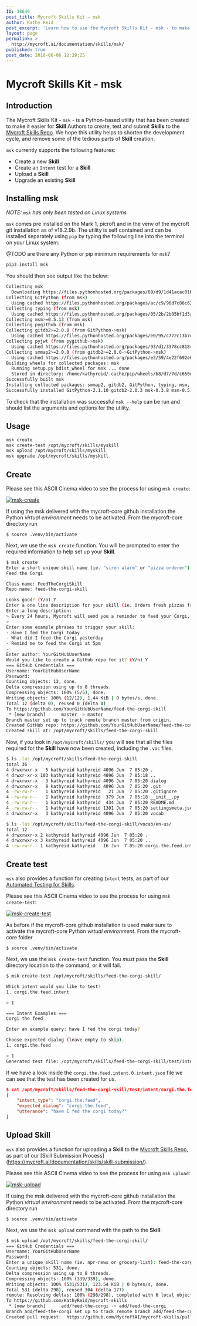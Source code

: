 ```yaml
---
ID: 38649
post_title: Mycroft Skills Kit – msk
author: Kathy Reid
post_excerpt: 'Learn how to use the Mycroft Skills Kit - msk - to make the creation, testing and submission of Skills a lot easier. '
layout: page
permalink: >
  http://mycroft.ai/documentation/skills/msk/
published: true
post_date: 2018-06-06 12:29:25
---
```

# Mycroft Skills Kit - msk

## Introduction

The Mycroft Skills Kit - `msk` - is a Python-based utility that has been created to make it easier for **Skill** Authors to create, test and submit **Skills** to the [Mycroft Skills Repo](https://github.com/mycroftai/mycroft-skills). We hope this utility helps to shorten the development cycle, and remove some of the tedious parts of **Skill** creation.

`msk` currently supports the following features:

- Create a new **Skill**
- Create an `Intent` test for a **Skill**
- Upload a **Skill**
- Upgrade an existing **Skill**

## Installing msk

_NOTE: `msk` has only been tested on Linux systems_

`msk` comes pre installed on the Mark 1, picroft and in the venv of the mycroft git installation as of v18.2.9b.
The utility is self contained and can be installed separately using `pip` by typing the following line into the terminal on your Linux system:

@TODO are there any Python or pip minimum requirements for `msk`?

```bash
pip3 install msk
```

You should then see output like the below:

```bash
Collecting msk
  Downloading https://files.pythonhosted.org/packages/69/d9/1d41acac01b1e6f9004963606f0b9f939a917e240a955a657f6dc1844836/msk-0.3.8.tar.gz
Collecting GitPython (from msk)
  Using cached https://files.pythonhosted.org/packages/ac/c9/96d7c86c623cb065976e58c0f4898170507724d6b4be872891d763d686f4/GitPython-2.1.10-py2.py3-none-any.whl
Collecting typing (from msk)
  Using cached https://files.pythonhosted.org/packages/05/2b/2b05bf1d5a9dd450447c9a5df3e118a465e5d3cb12b73b7220a5064a403f/typing-3.6.4-py3-none-any.whl
Collecting msm>=0.5.13 (from msk)
Collecting pygithub (from msk)
Collecting gitdb2>=2.0.0 (from GitPython->msk)
  Using cached https://files.pythonhosted.org/packages/e0/95/c772c13b7c5740ec1a0924250e6defbf5dfdaee76a50d1c47f9c51f1cabb/gitdb2-2.0.3-py2.py3-none-any.whl
Collecting pyjwt (from pygithub->msk)
  Using cached https://files.pythonhosted.org/packages/93/d1/3378cc8184a6524dc92993090ee8b4c03847c567e298305d6cf86987e005/PyJWT-1.6.4-py2.py3-none-any.whl
Collecting smmap2>=2.0.0 (from gitdb2>=2.0.0->GitPython->msk)
  Using cached https://files.pythonhosted.org/packages/e3/59/4e22f692e65f5f9271252a8e63f04ce4ad561d4e06192478ee48dfac9611/smmap2-2.0.3-py2.py3-none-any.whl
Building wheels for collected packages: msk
  Running setup.py bdist_wheel for msk ... done
  Stored in directory: /home/kathyreid/.cache/pip/wheels/b8/d7/7d/c650d047645e875a4c301821844ded868db716b877fdae8b9b
Successfully built msk
Installing collected packages: smmap2, gitdb2, GitPython, typing, msm, pyjwt, pygithub, msk
Successfully installed GitPython-2.1.10 gitdb2-2.0.3 msk-0.3.8 msm-0.5.14 pygithub-1.39 pyjwt-1.6.4 smmap2-2.0.3 typing-3.6.4
```

To check that the installation was successful `msk --help` can be run and should list the arguments and options for the utility.


## Usage

```bash
msk create
msk create-test /opt/mycroft/skills/myskill
msk upload /opt/mycroft/skills/myskill
msk upgrade /opt/mycroft/skills/myskill
```

## Create

Please see this ASCII Cinema video to see the process for using `msk create`:

[![msk-create](https://images2.imgbox.com/ab/25/6kbqKbXh_o.gif)](https://asciinema.org/a/X5pWLPOpsMLUPYp5kgswNm5Zu?speed=1.5)

If using the msk delivered with the mycroft-core github installation the Python _virtual environment_ needs to be activated. From the mycroft-core directory run

`$ source .venv/bin/activate`

Next, we use the `msk create` function. You will be prompted to enter the required information to help set up your **Skill**.

```bash
$ msk create
Enter a short unique skill name (ie. "siren alarm" or "pizza orderer"):
Feed the Corgi

Class name: FeedTheCorgiSkill
Repo name: feed-the-corgi-skill

Looks good? (Y/n) Y
Enter a one line description for your skill (ie. Orders fresh pizzas from the store): Reminds you to feed your poor starving Corgi
Enter a long description:
> Every 24 hours, Mycroft will send you a reminder to feed your Corgi, and tell you what your Corgi was fed the previous day, so you can provide a different delicious meal for your precious Corgi.
>
Enter some example phrases to trigger your skill:
- Have I fed the Corgi today
- What did I feed the Corgi yesterday
- Remind me to feed the Corgi at 5pm
-
Enter author: YourGitHubUserName
Would you like to create a GitHub repo for it? (Y/n) Y
=== GitHub Credentials ===
Username: YourGitHubUserName
Password:  
Counting objects: 12, done.
Delta compression using up to 8 threads.
Compressing objects: 100% (5/5), done.
Writing objects: 100% (12/12), 1.44 KiB | 0 bytes/s, done.
Total 12 (delta 0), reused 0 (delta 0)
To https://github.com/YourGitHubUserName/feed-the-corgi-skill
 * [new branch]      master -> master
Branch master set up to track remote branch master from origin.
Created GitHub repo: https://github.com/YourGitHubUserName/feed-the-corgi-skill
Created skill at: /opt/mycroft/skills/feed-the-corgi-skill
```

Now, if you look in `/opt/mycroft/skills/` you will see that all the files required for the **Skill** have now been created, including the `.voc` files.

```bash
$ ls -las /opt/mycroft/skills/feed-the-corgi-skill
total 36
4 drwxrwxr-x   5 kathyreid kathyreid 4096 Jun  7 05:20 .
4 drwxr-xr-x 103 kathyreid kathyreid 4096 Jun  7 05:18 ..
4 drwxrwxr-x   3 kathyreid kathyreid 4096 Jun  7 05:20 dialog
4 drwxrwxr-x   8 kathyreid kathyreid 4096 Jun  7 05:20 .git
4 -rw-rw-r--   1 kathyreid kathyreid   21 Jun  7 05:20 .gitignore
4 -rw-rw-r--   1 kathyreid kathyreid  379 Jun  7 05:18 __init__.py
4 -rw-rw-r--   1 kathyreid kathyreid  434 Jun  7 05:20 README.md
4 -rw-rw-r--   1 kathyreid kathyreid 1301 Jun  7 05:20 settingsmeta.json
4 drwxrwxr-x   3 kathyreid kathyreid 4096 Jun  7 05:20 vocab
```

```bash
$ ls -las /opt/mycroft/skills/feed-the-corgi-skill/vocab/en-us/
total 12
4 drwxrwxr-x 2 kathyreid kathyreid 4096 Jun  7 05:20 .
4 drwxrwxr-x 3 kathyreid kathyreid 4096 Jun  7 05:20 ..
4 -rw-rw-r-- 1 kathyreid kathyreid   16 Jun  7 05:20 corgi.the.feed.intent

```

## Create test

`msk` also provides a function for creating `Intent` tests, as part of our [Automated Testing for Skills](https://mycroft.ai/documentation/skills/automatic-testing/).

Please see this ASCII Cinema video to see the process for using `msk create-test`:

[![msk-create-test](https://images2.imgbox.com/9c/c8/gLRS7xuL_o.gif)](https://asciinema.org/a/Ayzaj6QJbKGBfs2eIQWr11idH?speed=1.5)

As before if the mycroft-core github installation is used make sure to activate the mycroft-core Python _virtual environment_. From the mycroft-core folder

`$ source .venv/bin/activate`

Next, we use the `msk create-test` function. You _must_ pass the **Skill** directory location to the command, or it will fail.

```bash
$ msk create-test /opt/mycroft/skills/feed-the-corgi-skill/

Which intent would you like to test?
1. corgi.the.feed.intent

> 1

=== Intent Examples ===
Corgi the feed

Enter an example query: have I fed the corgi today?

Choose expected dialog (leave empty to skip).
1. corgi.the.feed

> 1
Generated test file: /opt/mycroft/skills/feed-the-corgi-skill/test/intent/corgi.the.feed.intent.0.intent.json
```

If we have a look inside the `corgi.the.feed.intent.0.intent.json` file we can see that the test has been created for us.

```json
$ cat /opt/mycroft/skills/feed-the-corgi-skill/test/intent/corgi.the.feed.intent.0.intent.json
{
    "intent_type": "corgi.the.feed",
    "expected_dialog": "corgi.the.feed",
    "utterance": "have I fed the corgi today?"
}
```

## Upload Skill

`msk` also provides a function for uploading a **Skill** to the [Mycroft Skills Repo](https://github.com/mycroftai/mycroft-skills), as part of our [Skill Submission Process] (https://mycroft.ai/documentation/skills/skill-submission/).

Please see this ASCII Cinema video to see the process for using `msk upload`:

[![msk-upload](https://images2.imgbox.com/35/5d/BCVxUxuh_o.gif)](https://asciinema.org/a/Bp1sORVnmVz9wYjZXfempTPoO?speed=1.5)

If using the msk delivered with the mycroft-core github installation the Python _virtual environment_ needs to be activated. From the mycroft-core directory run

`$ source .venv/bin/activate`

Next, we use the `msk upload` command with the path to the **Skill**:

```bash
$ msk upload /opt/mycroft/skills/feed-the-corgi-skill/
=== GitHub Credentials ===
Username: YourGitHubUserName
Password:
Enter a unique skill name (ie. npr-news or grocery-list): feed-the-corgi
Counting objects: 531, done.
Delta compression using up to 8 threads.
Compressing objects: 100% (339/339), done.
Writing objects: 100% (531/531), 123.54 KiB | 0 bytes/s, done.
Total 531 (delta 298), reused 304 (delta 177)
remote: Resolving deltas: 100% (298/298), completed with 6 local objects.
To https://github.com/KathyReid/mycroft-skills
 * [new branch]      add/feed-the-corgi -> add/feed-the-corgi
Branch add/feed-the-corgi set up to track remote branch add/feed-the-corgi from fork.
Created pull request:  https://github.com/MycroftAI/mycroft-skills/pull/392
```
